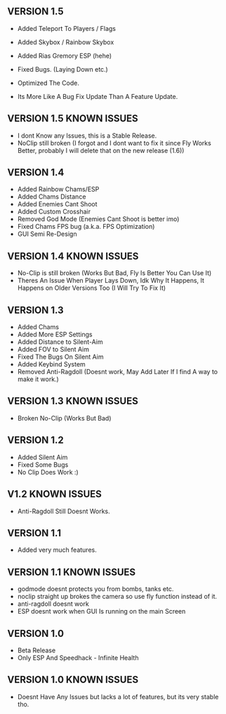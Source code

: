 ## VERSION 1.5

- Added Teleport To Players / Flags
- Added Skybox / Rainbow Skybox
- Added Rias Gremory ESP (hehe)
- Fixed Bugs. (Laying Down etc.)
- Optimized The Code.

- Its More Like A Bug Fix Update Than A Feature Update.

## VERSION 1.5 KNOWN ISSUES

- I dont Know any Issues, this is a Stable Release.
- NoClip still broken (I forgot and I dont want to fix it since Fly Works Better, probably I will delete that on the new release (1.6))

## VERSION 1.4

- Added Rainbow Chams/ESP
- Added Chams Distance
- Added Enemies Cant Shoot
- Added Custom Crosshair
- Removed God Mode (Enemies Cant Shoot is better imo)
- Fixed Chams FPS bug (a.k.a. FPS Optimization)
- GUI Semi Re-Design

## VERSION 1.4 KNOWN ISSUES

- No-Clip is still broken (Works But Bad, Fly Is Better You Can Use It)
- Theres An Issue When Player Lays Down, Idk Why It Happens, It Happens on Older Versions Too (I Will Try To Fix It)


## VERSION 1.3

- Added Chams
- Added More ESP Settings
- Added Distance to Silent-Aim
- Added FOV to Silent Aim
- Fixed The Bugs On Silent Aim
- Added Keybind System
- Removed Anti-Ragdoll (Doesnt work, May Add Later If I find A way to make it work.)


## VERSION 1.3 KNOWN ISSUES

- Broken No-Clip (Works But Bad)


## VERSION 1.2

- Added Silent Aim
- Fixed Some Bugs
- No Clip Does Work :)

## V1.2 KNOWN ISSUES 

- Anti-Ragdoll Still Doesnt Works.


## VERSION 1.1

- Added very much features.

## VERSION 1.1 KNOWN ISSUES
- godmode doesnt protects you from bombs, tanks etc.
- noclip straight up brokes the camera so use fly function instead of it.
- anti-ragdoll doesnt work
- ESP doesnt work when GUI Is running on the main Screen

## VERSION 1.0

- Beta Release
- Only ESP And Speedhack - Infinite Health

## VERSION 1.0 KNOWN ISSUES

- Doesnt Have Any Issues but lacks a lot of features, but its very stable tho.

